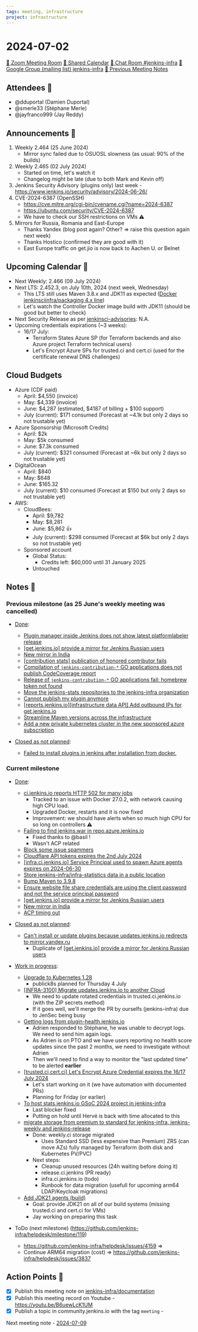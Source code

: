 ```yaml
---
tags: meeting, infrastructure
project: infrastructure
---
```

<!-- markdownlint-disable MD026-->

# 2024-07-02

[:movie_camera: Zoom Meeting Room](https://zoom.us/j/92454301214?pwd=aEVoUi9EanpaakN3L1ZxRlpDQk5Ddz09)
[:calendar: Shared Calendar](https://jenkins.io/event-calendar/)
[:speech_balloon: Chat Room #jenkins-infra](https://matrix.to/#/#jenkins-infra:matrix.org)
[:email: Google Group (mailing list) jenkins-infra](https://groups.google.com/g/jenkins-infra)
[🧠 Previous Meeting Notes](https://github.com/jenkins-infra/documentation/blob/main/meetings/2024-06-18.md)

## Attendees 👥

* @dduportal (Damien Duportal)
* @smerle33 (Stéphane Merle)
* @jayfranco999 (Jay Reddy)

## Announcements :loudspeaker:

1. Weekly 2.464 (25 June 2024)
    * Mirror sync failed due to OSUOSL slowness (as usual: 90% of the builds)
2. Weekly 2.465 (02 July 2024)
    * Started on time, let's watch it
    * Changelog might be late (due to both Mark and Kevin off)
3. Jenkins Security Advisory (plugins only) last week - https://www.jenkins.io/security/advisory/2024-06-26/
4. CVE-2024-6387 (OpenSSH)
    * https://cve.mitre.org/cgi-bin/cvename.cgi?name=2024-6387
    * https://ubuntu.com/security/CVE-2024-6387
    * We have to check our SSH restrictions on VMs :warning: 
5. Mirrors for Russia, Romania and East-Europe
    * Thanks Yandex (blog post again? Other? => raise this question again next week)
    * Thanks Hostico (confirmed they are good with it)
    * East Europe traffic on get.jio is now back to Aachen U. or Belnet

## Upcoming Calendar 📆

* Next Weekly: 2.466 (09 July 2024)
* Next LTS: 2.452.3, on July 10th, 2024 (next week, Wednesday)
    * This LTS still uses Maven 3.8.x and JDK11 as expected ([Docker jenkinsciinfra/packaging 4.x line](https://github.com/jenkins-infra/release/blob/87d25c87a8b726d115cb1e8e2c104e3a153acbc0/PodTemplates.d/release-linux.yaml#L10))
    * Let's watch the Controller Docker image build with JDK11 (should be good but better to check)
* Next Security Release as per [jenkinsci-advisories](https://groups.google.com/g/jenkinsci-advisories): N.A.
* Upcoming credentials expirations (~3 weeks):
    * 16/17 July: 
        * Terraform States Azure SP (for Terraform backends and also Azure project Terraform technical users)
        * Let's Encrypt Azure SPs for trusted.ci and cert.ci (used for the certificate renewal DNS challenges)

## Cloud Budgets

* Azure (CDF paid)
    * April: $4,550 (invoice)
    * May: $4,339 (invoice)
    * June: $4,287 (estimated, $4187 of billing + $100 support)
    * July (current): $171 consumed (Forecast at ~4.1k but only 2 days so not trustable yet)
* Azure Sponsorship (Microsoft Credits)
    * April: $2k
    * May: $5k consumed
    * June: $7.3k consumed
    * July (current): $321 consumed (Forecast at ~6k but only 2 days so not trustable yet)
* DigitalOcean
    * April: $840
    * May: $648
    * June: $165.32
    * July (current): $10 consumed (Forecast at $150 but only 2 days so not trustable yet)
* AWS:
    * CloudBees:
        * April: $9,782
        * May: $8,281
        * June: $5,862 :+1: 
        * July (current): $298 consumed (Forecast at $6k but only 2 days so not trustable yet)
    * Sponsored account
        * Global Status:
            * Credits left: $60,000 until 31 January 2025
        * Untouched

## Notes :book:

### Previous milestone (as 25 June's weekly meeting was cancelled)

* [Done](https://github.com/jenkins-infra/helpdesk/milestone/117?closed=1):
    * [Plugin manager inside Jenkins does not show latest platformlabeler release](https://github.com/jenkins-infra/helpdesk/issues/4148)
    * [[get.jenkins.io] provide a mirror for Jenkins Russian users](https://github.com/jenkins-infra/helpdesk/issues/4147)
    * [New mirror in India](https://github.com/jenkins-infra/helpdesk/issues/4145)
    * [[contribution stats] publication of honored contributor fails](https://github.com/jenkins-infra/helpdesk/issues/4143)
    * [Compilation of `jenkins-contribution-*` GO applications does not publish CodeCoverage report](https://github.com/jenkins-infra/helpdesk/issues/4142)
    * [Release of `jenkins-contribution-*` GO applications fail: homebrew token not found](https://github.com/jenkins-infra/helpdesk/issues/4141)
    * [Move the jenkins-stats repositories to the jenkins-infra organization](https://github.com/jenkins-infra/helpdesk/issues/4017)
    * [Cannot publish my plugin anymore](https://github.com/jenkins-infra/helpdesk/issues/4133)
    * [[reports.jenkins.io][infrastructure data API] Add outbound IPs for get.jenkins.io](https://github.com/jenkins-infra/helpdesk/issues/4114)
    * [Streamline Maven versions across the infrastructure](https://github.com/jenkins-infra/helpdesk/issues/4110)
    * [Add a new private kubernetes cluster in the new sponsored azure subscription](https://github.com/jenkins-infra/helpdesk/issues/3923)

* [Closed as not planned](https://github.com/jenkins-infra/helpdesk/milestone/117?closed=1):
    * [Failed to install plugins in jenkins after installation from docker.](https://github.com/jenkins-infra/helpdesk/issues/4146)

### Current milestone

* [Done](https://github.com/jenkins-infra/helpdesk/milestone/118?closed=1):
    * [ci.jenkins.io reports HTTP 502 for many jobs](https://github.com/jenkins-infra/helpdesk/issues/4158)
        * Tracked to an issue with Docker 27.0.2, with network causing high CPU load.
        * Upgraded Docker, restarts and it is now fixed
        * Improvement: we should have alerts when so much high CPU for so long on controllers ⚠️
    * [Failing to find jenkins.war in repo.azure.jenkins.io](https://github.com/jenkins-infra/helpdesk/issues/4157)
        * Fixed thanks to @basil !
        * Wasn't ACP related
    * [Block some issue spammers](https://github.com/jenkins-infra/helpdesk/issues/4156)
    * [Cloudflare API tokens expires the 2nd July 2024](https://github.com/jenkins-infra/helpdesk/issues/4155)
    * [[infra.ci.jenkins.io] Service Principal used to spawn Azure agents expires on 2024-06-30](https://github.com/jenkins-infra/helpdesk/issues/4154)
    * [Store jenkins-infra/infra-statistics data in a public location](https://github.com/jenkins-infra/helpdesk/issues/4151)
    * [Bump Maven to 3.9.8](https://github.com/jenkins-infra/helpdesk/issues/4150)
    * [Ensure website file share credentials are using the client password and not the service principal password](https://github.com/jenkins-infra/helpdesk/issues/4149)
    * [[get.jenkins.io] provide a mirror for Jenkins Russian users](https://github.com/jenkins-infra/helpdesk/issues/4147)
    * [New mirror in India](https://github.com/jenkins-infra/helpdesk/issues/4145)
    * [ACP timing out](https://github.com/jenkins-infra/helpdesk/issues/4134)

* [Closed as not planned](https://github.com/jenkins-infra/helpdesk/milestone/118?closed=1):
    * [Can't install or update plugins because updates.jenkins.io redirects to mirror.yandex.ru](https://github.com/jenkins-infra/helpdesk/issues/4160)
        * Duplicate of [[get.jenkins.io] provide a mirror for Jenkins Russian users](https://github.com/jenkins-infra/helpdesk/issues/4147)

* [Work in progress](https://github.com/jenkins-infra/helpdesk/milestone/118):
    * [Upgrade to Kubernetes 1.28](https://github.com/jenkins-infra/helpdesk/issues/4144)
        * publick8s planned for Thursday 4 July
    * [[INFRA-3100] Migrate updates.jenkins.io to another Cloud](https://github.com/jenkins-infra/helpdesk/issues/2649)
        * We need to update rotated credentials in trusted.ci.jenkins.io (with the ZIP secrets method)
        * If it goes well, we'll merge the PR by ourselfs (jenkins-infra) due to JenSec being busy
    * [Getting logs from plugin-health.jenkins.io](https://github.com/jenkins-infra/helpdesk/issues/4152)
        * Adrien responded to Stéphane, he was unable to decrypt logs. We need to send him again logs.
        * As Adrien is on PTO and we have users reporting no health score updates since the past 2 months, we need to investigate without Adrien
        * Then we'll need to find a way to monitor the "last updated time" to be alerted **earlier**
    * [[trusted.ci,cert.ci] Let's Encrypt Azure Credential expires the 16/17 July 2024](https://github.com/jenkins-infra/helpdesk/issues/4153)
        * Let's start working on it (we have automation with documented PRs)
        * Planning for Friday (or earlier)
    * [To host stats.jenkins.io GSoC 2024 project in jenkins-infra](https://github.com/jenkins-infra/helpdesk/issues/4132)
        * Last blocker fixed
        * Putting on hold until Hervé is back with time allocated to this
    * [migrate storage from premium to standard for jenkins-infra, jenkins-weekly and jenkins-release](https://github.com/jenkins-infra/helpdesk/issues/4044)
        * Done: weekly.ci storage migrated
            * Uses Standard SSD (less expensive than Premium) ZRS (can move AZs) fully managed by Terraform (both disk and Kubernetes PV/PVC)
        * Next steps:
            * Cleanup unused resources (24h waiting before doing it)
            * release.ci.jenkins (PR ready)
            * infra.ci.jenkins.io (todo)
            * Runbook for data migration (usefull for upcoming arm64 LDAP/Keycloak migrations)
    * [Add JDK21 agents (build)](https://github.com/jenkins-infra/helpdesk/issues/4124)
        * Goal: provide JDK21 on all of our build systems (missing trusted.ci and cert.ci for VMs)
        * Jay working on preparing this task

* ToDo (next milestone) (https://github.com/jenkins-infra/helpdesk/milestone/119)
    * https://github.com/jenkins-infra/helpdesk/issues/4159 =>
    * Continue ARM64 migration (cost) => https://github.com/jenkins-infra/helpdesk/issues/3837
 
## Action Points :muscle:

<!-- How To: https://github.com/jenkins-infra/runbooks/tree/main/meetings -->
* [x] Publish this meeting note on [jenkins-infra/documentation](https://github.com/jenkins-infra/documentation) 
* [x] Publish this meeting record on Youtube - https://youtu.be/B6uewLcK1UM
* [x] Publish a topic in community.jenkins.io with the tag `meeting` - 

Next meeting note - [2024-07-09](https://github.com/jenkins-infra/documentation/blob/main/meetings/2024-07-09.md) 